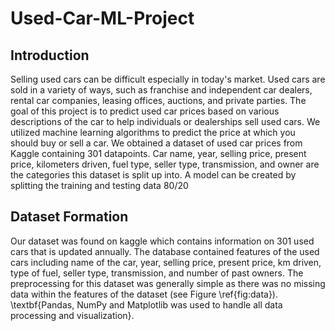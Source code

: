 # Used-Car-ML-Project

## Introduction

Selling used cars can be difficult especially in today's market. Used cars are sold in a
variety of ways, such as franchise and independent car dealers, rental car companies, leasing
offices, auctions, and private parties. The goal of this project is to predict used car prices based
on various descriptions of the car to help individuals or dealerships sell used cars. We utilized
machine learning algorithms to predict the price at which you should buy or sell a car. We
obtained a dataset of used car prices from Kaggle containing 301 datapoints. Car name, year,
selling price, present price, kilometers driven, fuel type, seller type, transmission, and owner are
the categories this dataset is split up into. A model can be created by splitting the training and
testing data 80/20

## Dataset Formation

Our dataset was found on kaggle which contains information on 301 used cars that is updated annually. The database contained features of the used cars including name of the car, year, selling price, present price, km driven, type of fuel, seller type, transmission, and number of past owners. The preprocessing for this dataset was generally simple as there was no missing data within the features of the dataset (see Figure \ref{fig:data}). \textbf{Pandas, NumPy and Matplotlib was used to handle all data processing and visualization}. 
